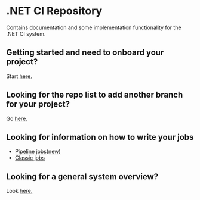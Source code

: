 # .NET CI Repository

Contains documentation and some implementation functionality for the .NET CI system.

## Getting started and need to onboard your project?

Start [here.](docs/CI-ONBOARDING.md)

## Looking for the repo list to add another branch for your project?

Go [here.](data/repolist.txt)

## Looking for information on how to write your jobs

* [Pipeline jobs(new)](docs/CI-PIPELINES.md)
* [Classic jobs](docs/CI-CLASSIC.md)

## Looking for a general system overview?

Look [here.](docs/SYSTEM-OVERVIEW.md)